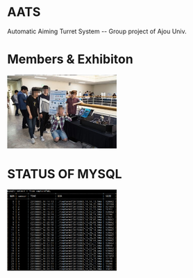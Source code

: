# AATS
Automatic Aiming Turret System -- Group project of Ajou Univ.

# Members & Exhibiton
<img width="50%" height="50%" src="https://github.com/InfiniteRegen/AATS/blob/master/Reference/member.jpg?raw=true">

# STATUS OF MYSQL
<img width="50%" height="50%" src="https://github.com/InfiniteRegen/AATS/blob/master/Reference/MYSQL.PNG?raw=true">
